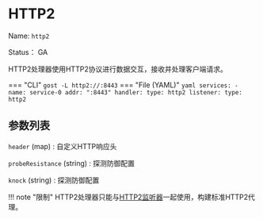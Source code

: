 # HTTP2

Name: `http2`

Status： GA

HTTP2处理器使用HTTP2协议进行数据交互，接收并处理客户端请求。

=== "CLI"
    ```
	gost -L http2://:8443
	```
=== "File (YAML)"
    ```yaml
	services:
	- name: service-0
	  addr: ":8443"
	  handler:
		type: http2
	  listener:
		type: http2
	```

## 参数列表

`header` (map)
:    自定义HTTP响应头

`probeResistance` (string)
:    探测防御配置

`knock` (string)
:    探测防御配置

!!! note "限制"
    HTTP2处理器只能与[HTTP2监听器](/reference/listeners/http2/)一起使用，构建标准HTTP2代理。


